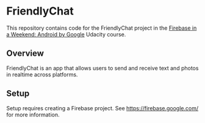 # FriendlyChat

This repository contains code for the FriendlyChat project in the [Firebase in a Weekend: Android by Google](https://www.udacity.com/course/firebase-in-a-weekend-by-google-android--ud0352) Udacity course.

## Overview

FriendlyChat is an app that allows users to send and receive text and photos in realtime across platforms.

## Setup

Setup requires creating a Firebase project. See https://firebase.google.com/ for more information.
